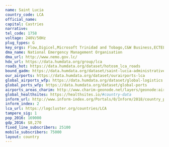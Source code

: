 ```yaml
---
name: Saint Lucia
country_code: LCA
official_name:
capital: Castries
narrative:
tel_code: 1758
voltage: 240V/50Hz
plug_types: G
key_orgs: Flow,Digicel,Microsoft Trinidad and Tobago,C&W Business,ECTEL (Eastern Caribbean Telecommunications Authority),St Lucia NTRC,CARCIP,SLIX
dma_name: National Emergency Management Organisation
dma_url: http://www.nemo.gov.lc/
hdx_url: https://data.humdata.org/group/lca
roads_hot: https://data.humdata.org/dataset/hotosm_lca_roads
bound_gadm: https://data.humdata.org/dataset/saint-lucia-administrative-level-0-nation-and-1-quarter-boundaries
our_airports: https://data.humdata.org/dataset/ourairports-lca
global_airports_wfp: https://data.humdata.org/dataset/global-logistics
global_ports_wfp: https://data.humdata.org/dataset/global-ports
airports_areas_charim: http://www.charim-geonode.net/layers/geonode:airports_1
global_healthsites: https://healthsites.io/#country-data
inform_url: http://www.inform-index.org/Portals/0/Inform/2018/country_profiles/LCA.pdf
inform_index: 2
lca_url: https://logcluster.org/countries/LCA
tampere_sig: 1
pop_2016: 169000
gdp_2016: $8,270
fixed_line_subscribers: 25100
mobile_subscribers: 75000
layout: country
---
```

